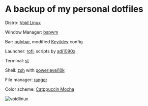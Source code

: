 # A backup of my personal dotfiles

Distro: [Void Linux](https://voidlinux.org/)

Window Manager: [bspwm](https://github.com/baskerville/bspwm)

Bar: [polybar](https://polybar.github.io/), modified [Keyitdev](https://github.com/Keyitdev/dotfiles) config

Launcher: [rofi](https://github.com/davatorium/rofi), scripts by [adi1090x](https://github.com/adi1090x/rofi)

Terminal: [st](https://st.suckless.org/)

Shell: [zsh](https://www.zsh.org/) with [powerlevel10k](https://github.com/romkatv/powerlevel10k)

File manager: [ranger](https://github.com/ranger/ranger)

Color scheme: [Catppuccin Mocha](https://github.com/catppuccin/catppuccin)

![voidlinux](https://user-images.githubusercontent.com/125738354/221960657-6a3be42a-93e3-4bd0-b9e8-721c3b59a546.png)
